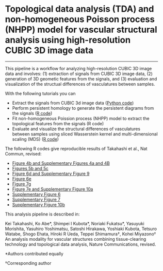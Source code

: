 # Topological data analysis (TDA) and non-homogeneous Poisson process (NHPP) model for vascular structural analysis using high-resolution CUBIC 3D image data

---

This pipeline is a workflow for analyzing high-resolution CUBIC 3D image data and involves: (1) extraction of signals from CUBIC 3D image data, (2) generation of 3D geometic features from the signals, and (3) evaluation and visualization of the structual differences of vasculatures between samples.

With the following tutorials you can

- Extract the signals from CUBIC 3d image data ([Python code](https://github.com/nagoya-sysbiol/cubic_analysis/blob/main/tutorials/se.ipynb))
- Perform persistent homology to generate the persistent diagrams from the signals ([R code](https://github.com/nagoya-sysbiol/cubic_analysis/blob/main/tutorials/ph.ipynb))
- Fit non-homogeneous Poission process (NHPP) model to extract the topological features from the signals (R code)
- Evaluate and visualize the structural differences of vasculatures between samples using sliced Wasserstein kernel and multi-dimensional scaling (MDS) ([R code](https://github.com/nagoya-sysbiol/cubic_analysis/blob/main/tutorials/swk.ipynb))

The following R codes give reproducible results of Takahashi et al., Nat Commun, revised:

- [Figure 4b and Supplementary Figures 4a and 4B](https://github.com/nagoya-sysbiol/cubic_analysis/blob/main/scripts/fig4b_suppl_fig4a_suppl_fig4b.ipynb)
- [Figures 5b and 5c](https://github.com/nagoya-sysbiol/cubic_analysis/blob/main/scripts/fig5b_fig5c.ipynb)
- [Figure 6d and Supplementary Figure 9](https://github.com/nagoya-sysbiol/cubic_analysis/blob/main/scripts/fig6d_suppl_fig9.ipynb)
- [Figure 6e](https://github.com/nagoya-sysbiol/cubic_analysis/blob/main/scripts/fig6e.ipynb)
- [Figure 7g](https://github.com/nagoya-sysbiol/cubic_analysis/blob/main/scripts/fig7g.ipynb)
- [Figure 7e and Supplementary Figure 10a](https://github.com/nagoya-sysbiol/cubic_analysis/blob/main/scripts/fig7e_suppl_fig10a.ipynb)
- [Supplementary Figure 6](https://github.com/nagoya-sysbiol/cubic_analysis/blob/main/scripts/suppl_fig6.ipynb)
- [Supplementary Figure 7](https://github.com/nagoya-sysbiol/cubic_analysis/blob/main/scripts/suppl_fig7.ipynb)
- [Supplementary Figure 10b](https://github.com/nagoya-sysbiol/cubic_analysis/blob/main/scripts/suppl_fig10.ipynb)

This analysis pipeline is described in:

Kei Takahashi, Ko Abe*, Shimpei I Kubota*, Noriaki Fukatsu*, Yasuyuki Morishita, Yasuhiro Yoshimatsu, Satoshi Hirakawa, Yoshiaki Kubota, Tetsuro Watabe, Shogo Ehata, Hiroki R Ueda, Teppei Shimamura†, Kohei Miyazono† An analysis modality for vascular structures combining tissue-clearing technology and topological data analysis, Nature Communications, revised.

*Authors contributed equally

†Corresponding author

